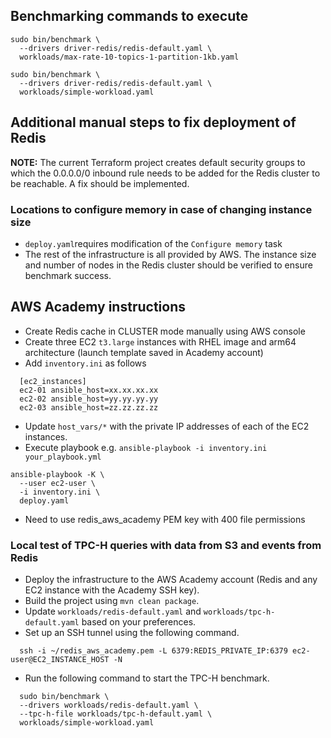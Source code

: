 ## Benchmarking commands to execute

```
sudo bin/benchmark \
  --drivers driver-redis/redis-default.yaml \
  workloads/max-rate-10-topics-1-partition-1kb.yaml
```
```
sudo bin/benchmark \
  --drivers driver-redis/redis-default.yaml \
  workloads/simple-workload.yaml
```

## Additional manual steps to fix deployment of Redis

**NOTE:** The current Terraform project creates default security groups to which the 0.0.0.0/0 inbound rule needs to be added for the Redis cluster to be reachable. A fix should be implemented.

### Locations to configure memory in case of changing instance size

* `deploy.yaml`requires modification of the `Configure memory` task
* The rest of the infrastructure is all provided by AWS. The instance size and number of nodes in the Redis cluster should be verified to ensure benchmark success.

## AWS Academy instructions

* Create Redis cache in CLUSTER mode manually using AWS console
* Create three EC2 `t3.large` instances with RHEL image and arm64 architecture (launch template saved in Academy account)
* Add `inventory.ini` as follows

```
  [ec2_instances]
  ec2-01 ansible_host=xx.xx.xx.xx
  ec2-02 ansible_host=yy.yy.yy.yy
  ec2-03 ansible_host=zz.zz.zz.zz
```
* Update `host_vars/*` with the private IP addresses of each of the EC2 instances.
* Execute playbook e.g. `ansible-playbook -i inventory.ini your_playbook.yml`

```
ansible-playbook -K \
  --user ec2-user \
  -i inventory.ini \
  deploy.yaml
```

* Need to use redis_aws_academy PEM key with 400 file permissions

### Local test of TPC-H queries with data from S3 and events from Redis

* Deploy the infrastructure to the AWS Academy account (Redis and any EC2 instance with the Academy SSH key).
* Build the project using `mvn clean package`.
* Update `workloads/redis-default.yaml` and `workloads/tpc-h-default.yaml` based on your preferences.
* Set up an SSH tunnel using the following command.
```
  ssh -i ~/redis_aws_academy.pem -L 6379:REDIS_PRIVATE_IP:6379 ec2-user@EC2_INSTANCE_HOST -N
```
* Run the following command to start the TPC-H benchmark.
```
  sudo bin/benchmark \
  --drivers workloads/redis-default.yaml \
  --tpc-h-file workloads/tpc-h-default.yaml \
  workloads/simple-workload.yaml
```